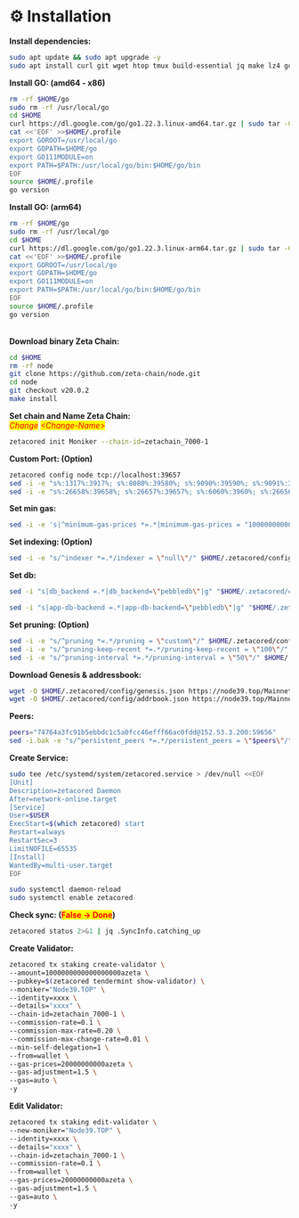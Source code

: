 # ⚙️ Installation

**Install dependencies:**

```bash
sudo apt update && sudo apt upgrade -y
sudo apt install curl git wget htop tmux build-essential jq make lz4 gcc unzip -y
```

**Install GO: (amd64 - x86)**

```bash
rm -rf $HOME/go
sudo rm -rf /usr/local/go
cd $HOME
curl https://dl.google.com/go/go1.22.3.linux-amd64.tar.gz | sudo tar -C/usr/local -zxvf -
cat <<'EOF' >>$HOME/.profile
export GOROOT=/usr/local/go
export GOPATH=$HOME/go
export GO111MODULE=on
export PATH=$PATH:/usr/local/go/bin:$HOME/go/bin
EOF
source $HOME/.profile
go version
```

**Install GO: (arm64)**

```bash
rm -rf $HOME/go
sudo rm -rf /usr/local/go
cd $HOME
curl https://dl.google.com/go/go1.22.3.linux-arm64.tar.gz | sudo tar -C/usr/local -zxvf -
cat <<'EOF' >>$HOME/.profile
export GOROOT=/usr/local/go
export GOPATH=$HOME/go
export GO111MODULE=on
export PATH=$PATH:/usr/local/go/bin:$HOME/go/bin
EOF
source $HOME/.profile
go version
```

\
**Download binary Zeta Chain:**

```bash
cd $HOME
rm -rf node
git clone https://github.com/zeta-chain/node.git
cd node
git checkout v20.0.2
make install
```

**Set chain and Name Zeta Chain:**\
_<mark style="color:red;">Change</mark>_ _<mark style="color:red;">\<Change-Name></mark>_&#x20;

```bash
zetacored init Moniker --chain-id=zetachain_7000-1
```

**Custom Port: (Option)**

```bash
zetacored config node tcp://localhost:39657
sed -i -e "s%:1317%:3917%; s%:8080%:39580%; s%:9090%:39590%; s%:9091%:39591%; s%:8545%:3945%; s%:8546%:39546%; s%:6065%:39565%" $HOME/.zetacored/config/app.toml
sed -i -e "s%:26658%:39658%; s%:26657%:39657%; s%:6060%:3960%; s%:26656%:39656%; s%:26660%:39661%" $HOME/.zetacored/config/config.toml
```

**Set min gas:**&#x20;

```bash
sed -i -e 's|^minimum-gas-prices *=.*|minimum-gas-prices = "10000000000azeta"|' $HOME/.zetacored/config/app.toml
```

**Set indexing: (Option)**&#x20;

```bash
sed -i -e "s/^indexer *=.*/indexer = \"null\"/" $HOME/.zetacored/config/config.toml
```

**Set db:**

```bash
sed -i "s|db_backend =.*|db_backend=\"pebbledb\"|g" "$HOME/.zetacored/config/config.toml"

sed -i "s|app-db-backend =.*|app-db-backend=\"pebbledb\"|g" "$HOME/.zetacored/config/app.toml"
```

**Set pruning: (Option)**

```bash
sed -i -e "s/^pruning *=.*/pruning = \"custom\"/" $HOME/.zetacored/config/app.toml
sed -i -e "s/^pruning-keep-recent *=.*/pruning-keep-recent = \"100\"/" $HOME/.zetacored/config/app.toml
sed -i -e "s/^pruning-interval *=.*/pruning-interval = \"50\"/" $HOME/.zetacored/config/app.toml
```

**Download Genesis & addressbook:**

```bash
wget -O $HOME/.zetacored/config/genesis.json https://node39.top/Mainnet/Zeta/genesis.json
wget -O $HOME/.zetacored/config/addrbook.json https://node39.top/Mainnet/Zeta/addrbook.json
```

**Peers:**

```bash
peers="74764a3fc91b5ebbdc1c5a0fcc46efff66ac0fdd@152.53.3.200:59656"
sed -i.bak -e "s/^persistent_peers *=.*/persistent_peers = \"$peers\"/" $HOME/.zetacored/config/config.toml
```

**Create Service:**

```bash
sudo tee /etc/systemd/system/zetacored.service > /dev/null <<EOF
[Unit]
Description=zetacored Daemon
After=network-online.target
[Service]
User=$USER
ExecStart=$(which zetacored) start
Restart=always
RestartSec=3
LimitNOFILE=65535
[Install]
WantedBy=multi-user.target
EOF

sudo systemctl daemon-reload
sudo systemctl enable zetacored
```

**Check sync: (**<mark style="color:red;">**False -> Done**</mark>**)**

```bash
zetacored status 2>&1 | jq .SyncInfo.catching_up
```

**Create Validator:**

```bash
zetacored tx staking create-validator \
--amount=1000000000000000000azeta \
--pubkey=$(zetacored tendermint show-validator) \
--moniker="Node39.TOP" \
--identity=xxxx \
--details="xxxx" \
--chain-id=zetachain_7000-1 \
--commission-rate=0.1 \
--commission-max-rate=0.20 \
--commission-max-change-rate=0.01 \
--min-self-delegation=1 \
--from=wallet \
--gas-prices=20000000000azeta \
--gas-adjustment=1.5 \
--gas=auto \
-y
```

**Edit Validator:**

```bash
zetacored tx staking edit-validator \
--new-moniker="Node39.TOP" \
--identity=xxxx \
--details="xxxx" \
--chain-id=zetachain_7000-1 \
--commission-rate=0.1 \
--from=wallet \
--gas-prices=20000000000azeta \
--gas-adjustment=1.5 \
--gas=auto \
-y
```
